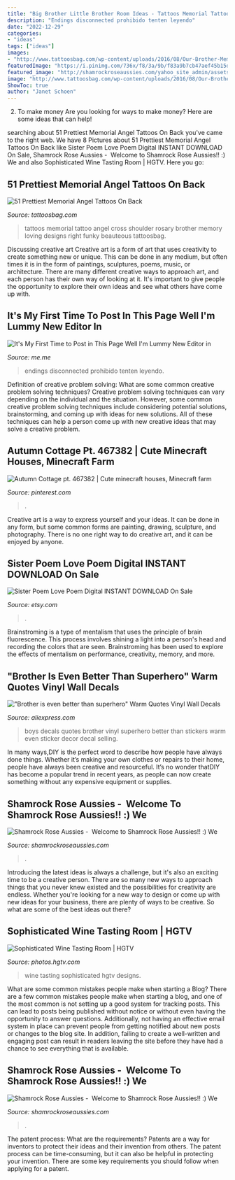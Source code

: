 ```yaml
---
title: "Big Brother Little Brother Room Ideas - Tattoos Memorial Tattoo Angel Cross Shoulder Rosary Brother Memory Loving Designs Right Funky Beauteous Tattoosbag"
description: "Endings disconnected prohibido tenten leyendo"
date: "2022-12-29"
categories:
- "ideas"
tags: ["ideas"]
images:
- "http://www.tattoosbag.com/wp-content/uploads/2016/08/Our-Brother-Memorial-Angel-Tattoo-TB1092.jpg"
featuredImage: "https://i.pinimg.com/736x/f8/3a/9b/f83a9b7cb47aef45b15dba04d56d789d.jpg"
featured_image: "http://shamrockroseaussies.com/yahoo_site_admin/assets/images/DSC_0349.95233123_std.jpg"
image: "http://www.tattoosbag.com/wp-content/uploads/2016/08/Our-Brother-Memorial-Angel-Tattoo-TB1092.jpg"
ShowToc: true
author: "Janet Schoen"
---
```



2. To make money
Are you looking for ways to make money? Here are some ideas that can help!

	

		
searching about 51 Prettiest Memorial Angel Tattoos On Back you've came to the right web. We have 8 Pictures about 51 Prettiest Memorial Angel Tattoos On Back like Sister Poem Love Poem Digital INSTANT DOWNLOAD On Sale, Shamrock Rose Aussies - ﻿﻿﻿ Welcome to Shamrock Rose Aussies!! :) We and also Sophisticated Wine Tasting Room | HGTV. Here you go:
		
    
## 51 Prettiest Memorial Angel Tattoos On Back

<img loading=lazy src="http://www.tattoosbag.com/wp-content/uploads/2016/08/Our-Brother-Memorial-Angel-Tattoo-TB1092.jpg" onerror="this.onerror=null;this.src='https://tse2.mm.bing.net/th?id=OIP.aj9lD2u9EvJqLFiwhLNuogHaJ4&amp;pid=15.1';" alt="51 Prettiest Memorial Angel Tattoos On Back">

_Source: tattoosbag.com_

>tattoos memorial tattoo angel cross shoulder rosary brother memory loving designs right funky beauteous tattoosbag. 

	

Discussing creative art
Creative art is a form of art that uses creativity to create something new or unique. This can be done in any medium, but often times it is in the form of paintings, sculptures, poems, music, or architecture. There are many different creative ways to approach art, and each person has their own way of looking at it. It's important to give people the opportunity to explore their own ideas and see what others have come up with.

    
## It&#039;s My First Time To Post In This Page Well I&#039;m Lummy New Editor In

<img loading=lazy src="https://pics.me.me/thumb_its-my-first-time-to-post-in-this-page-well-9623038.png" onerror="this.onerror=null;this.src='https://tse3.mm.bing.net/th?id=OIP.T_UdD7wxp9CfEuo1Aoxy7QAAAA&amp;pid=15.1';" alt="It&#039;s My First Time to Post in This Page Well I&#039;m Lummy New Editor in">

_Source: me.me_

>endings disconnected prohibido tenten leyendo. 

	

Definition of creative problem solving: What are some common creative problem solving techniques?
Creative problem solving techniques can vary depending on the individual and the situation. However, some common creative problem solving techniques include considering potential solutions, brainstorming, and coming up with ideas for new solutions. All of these techniques can help a person come up with new creative ideas that may solve a creative problem.

    
## Autumn Cottage Pt. 467382 | Cute Minecraft Houses, Minecraft Farm

<img loading=lazy src="https://i.pinimg.com/736x/f8/3a/9b/f83a9b7cb47aef45b15dba04d56d789d.jpg" onerror="this.onerror=null;this.src='https://tse4.mm.bing.net/th?id=OIP.LR72Uprt_5Wzev8UZW_ongHaFe&amp;pid=15.1';" alt="Autumn Cottage pt. 467382 | Cute minecraft houses, Minecraft farm">

_Source: pinterest.com_

>. 

	

Creative art is a way to express yourself and your ideas. It can be done in any form, but some common forms are painting, drawing, sculpture, and photography. There is no one right way to do creative art, and it can be enjoyed by anyone.

    
## Sister Poem Love Poem Digital INSTANT DOWNLOAD On Sale

<img loading=lazy src="https://img1.etsystatic.com/003/0/7023944/il_570xN.408312853_cgw1.jpg" onerror="this.onerror=null;this.src='https://tse2.mm.bing.net/th?id=OIP.1h-2tqZS6EdRntLqKAVJUQHaJQ&amp;pid=15.1';" alt="Sister Poem Love Poem Digital INSTANT DOWNLOAD On Sale">

_Source: etsy.com_

>. 

	

Brainstroming is a type of mentalism that uses the principle of brain fluorescence. This process involves shining a light into a person's head and recording the colors that are seen. Brainstroming has been used to explore the effects of mentalism on performance, creativity, memory, and more.

    
## &quot;Brother Is Even Better Than Superhero&quot; Warm Quotes Vinyl Wall Decals

<img loading=lazy src="https://ae01.alicdn.com/kf/HTB10a2ONpXXXXcFXVXXq6xXFXXXi/Brother-is-even-better-than-superhero-Warm-Quotes-Vinyl-Wall-Decals-Home-Boys-Room-Wall.jpg" onerror="this.onerror=null;this.src='https://tse2.mm.bing.net/th?id=OIP.-TrU4vl-VTeIL9ggb7WEiAHaHa&amp;pid=15.1';" alt="&quot;Brother is even better than superhero&quot; Warm Quotes Vinyl Wall Decals">

_Source: aliexpress.com_

>boys decals quotes brother vinyl superhero better than stickers warm even sticker decor decal selling. 

	

In many ways,DIY is the perfect word to describe how people have always done things. Whether it’s making your own clothes or repairs to their home, people have always been creative and resourceful. It’s no wonder thatDIY has become a popular trend in recent years, as people can now create something without any expensive equipment or supplies.

    
## Shamrock Rose Aussies - ﻿﻿﻿ Welcome To Shamrock Rose Aussies!! :) We

<img loading=lazy src="http://shamrockroseaussies.com/yahoo_site_admin/assets/images/DSC_0060.153162205_std.JPG" onerror="this.onerror=null;this.src='https://tse1.mm.bing.net/th?id=OIP.RoeRd194dl9Idv95lcpVYQHaFI&amp;pid=15.1';" alt="Shamrock Rose Aussies - ﻿﻿﻿ Welcome to Shamrock Rose Aussies!! :) We">

_Source: shamrockroseaussies.com_

>. 

	

Introducing the latest ideas is always a challenge, but it's also an exciting time to be a creative person. There are so many new ways to approach things that you never knew existed and the possibilities for creativity are endless. Whether you're looking for a new way to design or come up with new ideas for your business, there are plenty of ways to be creative. So what are some of the best ideas out there?

    
## Sophisticated Wine Tasting Room | HGTV

<img loading=lazy src="https://hgtvhome.sndimg.com/content/dam/images/hgtv/fullset/2016/3/31/0/HUHH2016-Classic_Plano-TX_15.jpg.rend.hgtvcom.616.924.suffix/1459436647958.jpeg" onerror="this.onerror=null;this.src='https://tse1.mm.bing.net/th?id=OIP.2beXxdBIRvg9KnFXZP9fjwHaLH&amp;pid=15.1';" alt="Sophisticated Wine Tasting Room | HGTV">

_Source: photos.hgtv.com_

>wine tasting sophisticated hgtv designs. 

	

What are some common mistakes people make when starting a Blog?
There are a few common mistakes people make when starting a blog, and one of the most common is not setting up a good system for tracking posts. This can lead to posts being published without notice or without even having the opportunity to answer questions. Additionally, not having an effective email system in place can prevent people from getting notified about new posts or changes to the blog site. In addition, failing to create a well-written and engaging post can result in readers leaving the site before they have had a chance to see everything that is available.

    
## Shamrock Rose Aussies - ﻿﻿﻿ Welcome To Shamrock Rose Aussies!! :) We

<img loading=lazy src="http://shamrockroseaussies.com/yahoo_site_admin/assets/images/DSC_0349.95233123_std.jpg" onerror="this.onerror=null;this.src='https://tse1.mm.bing.net/th?id=OIP.XN2iUvDr9b744v4SBwNomwHaE-&amp;pid=15.1';" alt="Shamrock Rose Aussies - ﻿﻿﻿ Welcome to Shamrock Rose Aussies!! :) We">

_Source: shamrockroseaussies.com_

>. 

	

The patent process: What are the requirements?
Patents are a way for inventors to protect their ideas and their invention from others. The patent process can be time-consuming, but it can also be helpful in protecting your invention. There are some key requirements you should follow when applying for a patent.

